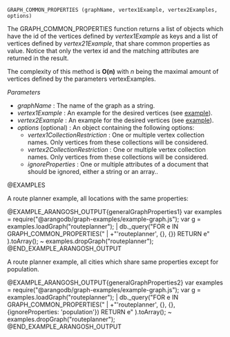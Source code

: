 


`GRAPH_COMMON_PROPERTIES (graphName, vertex1Example, vertex2Examples, options)`

The GRAPH\_COMMON\_PROPERTIES function returns a list of objects which have the id of
the vertices defined by *vertex1Example* as keys and a list of vertices defined by
*vertex21Example*, that share common properties as value. Notice that only the
vertex id and the matching attributes are returned in the result.

The complexity of this method is **O(n)** with *n* being the maximal amount of vertices
defined by the parameters vertexExamples.

*Parameters*

* *graphName*          : The name of the graph as a string.
* *vertex1Example*     : An example for the desired
vertices (see [example](#short-explanation-of-the-example-parameter)).
* *vertex2Example*     : An example for the desired
vertices (see [example](#short-explanation-of-the-example-parameter)).
* *options* (optional)    : An object containing the following options:
  * *vertex1CollectionRestriction* : One or multiple vertex
  collection names. Only vertices from these collections will be considered.
  * *vertex2CollectionRestriction*   : One or multiple vertex
  collection names. Only vertices from these collections will be considered.
  * *ignoreProperties* : One or multiple
 attributes of a document that should be ignored, either a string or an array..

@EXAMPLES

A route planner example, all locations with the same properties:

@EXAMPLE_ARANGOSH_OUTPUT{generalGraphProperties1}
  var examples = require("@arangodb/graph-examples/example-graph.js");
  var g = examples.loadGraph("routeplanner");
| db._query("FOR e IN GRAPH_COMMON_PROPERTIES("
| +"'routeplanner', {}, {}) RETURN e"
).toArray();
~ examples.dropGraph("routeplanner");
@END_EXAMPLE_ARANGOSH_OUTPUT

A route planner example, all cities which share same properties except for population.

@EXAMPLE_ARANGOSH_OUTPUT{generalGraphProperties2}
  var examples = require("@arangodb/graph-examples/example-graph.js");
  var g = examples.loadGraph("routeplanner");
| db._query("FOR e IN GRAPH_COMMON_PROPERTIES("
| +"'routeplanner', {}, {}, {ignoreProperties: 'population'}) RETURN e"
).toArray();
~ examples.dropGraph("routeplanner");
@END_EXAMPLE_ARANGOSH_OUTPUT


